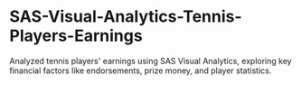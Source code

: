 # SAS-Visual-Analytics-Tennis-Players-Earnings
Analyzed tennis players' earnings using SAS Visual Analytics, exploring key financial factors like endorsements, prize money, and player statistics.
